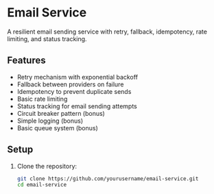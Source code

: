 # Email Service

A resilient email sending service with retry, fallback, idempotency, rate limiting, and status tracking.

## Features

- Retry mechanism with exponential backoff
- Fallback between providers on failure
- Idempotency to prevent duplicate sends
- Basic rate limiting
- Status tracking for email sending attempts
- Circuit breaker pattern (bonus)
- Simple logging (bonus)
- Basic queue system (bonus)

## Setup

1. Clone the repository:
   ```bash
   git clone https://github.com/yourusername/email-service.git
   cd email-service
   ```
